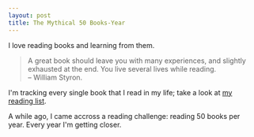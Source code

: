 ```yaml
---
layout: post
title: The Mythical 50 Books-Year
---
```


I love reading books and learning from them.

> A great book should leave you with many experiences, and slightly exhausted
> at the end. You live several lives while reading.  
> – William Styron.

I'm tracking every single book that I read in my life; take a look at [my reading list][1].

A while ago, I came accross a reading challenge: reading 50 books per year. Every
year I'm getting closer.


[1]: /books
